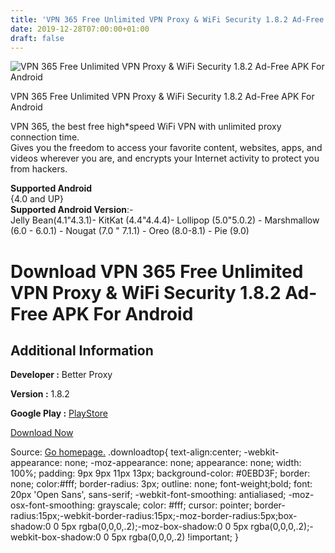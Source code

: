 ```yaml
---
title: 'VPN 365 Free Unlimited VPN Proxy & WiFi Security 1.8.2 Ad-Free APK For Android'
date: 2019-12-28T07:00:00+01:00
draft: false
---
```


![VPN 365 Free Unlimited VPN Proxy & WiFi Security 1.8.2 Ad-Free APK For Android](https://i1.wp.com/apkhome.net/wp-content/uploads/2019/11/VPN-365-Free-Unlimited-VPN-Proxy-WiFi-Security-1.8.2-Ad-Free.png "VPN 365 Free Unlimited VPN Proxy & WiFi Security 1.8.2 Ad-Free APK For Android")

  

VPN 365 Free Unlimited VPN Proxy & WiFi Security 1.8.2 Ad-Free APK For Android

VPN 365, the best free high\*speed WiFi VPN with unlimited proxy connection time.  
Gives you the freedom to access your favorite content, websites, apps, and videos wherever you are, and encrypts your Internet activity to protect you from hackers.

**Supported Android**  
{4.0 and UP}  
**Supported Android Version**:-  
Jelly Bean(4.1"4.3.1)- KitKat (4.4"4.4.4)- Lollipop (5.0"5.0.2) - Marshmallow (6.0 - 6.0.1) - Nougat (7.0 " 7.1.1) - Oreo (8.0-8.1) - Pie (9.0)

Download VPN 365 Free Unlimited VPN Proxy & WiFi Security 1.8.2 Ad-Free APK For Android
=======================================================================================

Additional Information
----------------------

**Developer :** Better Proxy

**Version :** 1.8.2

**Google Play :** [PlayStore](https://play.google.com/store/apps/details?id=com.facefaster.android.box&hl=en)

  

[Download Now](https://store4app.co/post/vpn-365-free-unlimited-vpn-proxy-amp-wifi-security-1-8-2-ad-free-apk-for-android_1574091378)

  
Source: [Go homepage.](https://store4app.co/post/vpn-365-free-unlimited-vpn-proxy-amp-wifi-security-1-8-2-ad-free-apk-for-android_1574091378) .downloadtop{ text-align:center; -webkit-appearance: none; -moz-appearance: none; appearance: none; width: 100%; padding: 9px 9px 11px 13px; background-color: #0EBD3F; border: none; color:#fff; border-radius: 3px; outline: none; font-weight;bold; font: 20px 'Open Sans', sans-serif; -webkit-font-smoothing: antialiased; -moz-osx-font-smoothing: grayscale; color: #fff; cursor: pointer; border-radius:15px;-webkit-border-radius:15px;-moz-border-radius:5px;box-shadow:0 0 5px rgba(0,0,0,.2);-moz-box-shadow:0 0 5px rgba(0,0,0,.2);-webkit-box-shadow:0 0 5px rgba(0,0,0,.2) !important; }